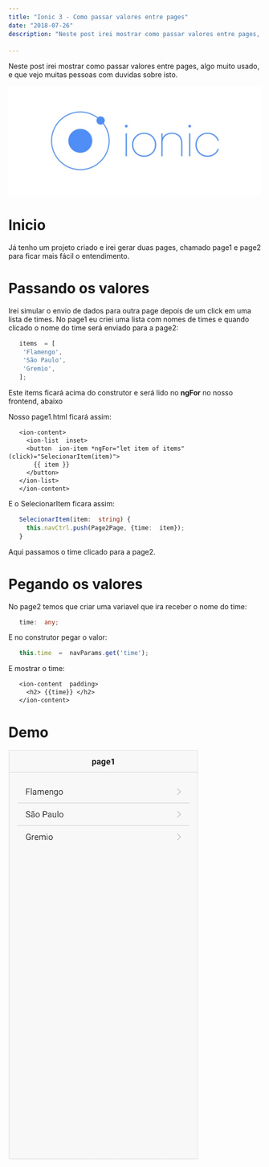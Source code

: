 ```yaml
---
title: "Ionic 3 - Como passar valores entre pages"
date: "2018-07-26"
description: "Neste post irei mostrar como passar valores entre pages, algo muito usado, e que vejo algumas pessoas com duvidas sobre isto.."

---
```


Neste post irei mostrar como passar valores entre pages, algo muito usado, e que vejo muitas pessoas com duvidas sobre isto.

![](https://raw.githubusercontent.com/CassioPimentel/cassiopimentel.github.io/master/images/pluginPreviewVSCodeIonic/ionic.jpeg)


# Inicio

Já tenho um projeto criado e irei gerar duas pages, chamado page1 e page2 para ficar mais fácil o entendimento.

# Passando os valores

Irei simular o envio de dados para outra page depois de um click em uma lista de times. No page1 eu criei uma lista com nomes de times e quando clicado o nome do time será enviado para a page2:

```ts 
   items  = [
   	'Flamengo',
   	'São Paulo',
   	'Gremio',
   ];
```

Este items ficará acima do construtor e será lido no **ngFor** no nosso frontend, abaixo

Nosso page1.html ficará assim:

```angularjs
   <ion-content>
     <ion-list  inset>
     <button  ion-item *ngFor="let item of items" (click)="SelecionarItem(item)">
       {{ item }}
     </button>
   </ion-list>
   </ion-content>
```

E o SelecionarItem ficara assim:

```ts 
   SelecionarItem(item:  string) {
     this.navCtrl.push(Page2Page, {time:  item});
   }
```

Aqui passamos o time clicado para a page2.

# Pegando os valores

No page2 temos que criar uma variavel que ira receber o nome do time:

```ts
   time:  any;
```

E no construtor pegar o valor:

```ts
   this.time  =  navParams.get('time');
```

E mostrar o time:

```angularjs
   <ion-content  padding>
     <h2> {{time}} </h2>
   </ion-content>
```

# Demo

![](https://raw.githubusercontent.com/CassioPimentel/cassiopimentel.github.io/master/images/PassandoDadosEntrePages/girapp.gif)

